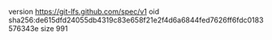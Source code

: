 version https://git-lfs.github.com/spec/v1
oid sha256:de615dfd24055db4319c83e658f21e2f4d6a6844fed7626ff6fdc0183576343e
size 991
